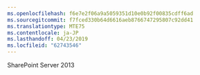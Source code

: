 ```yaml
---
ms.openlocfilehash: f6e7e2f06a9a5059351d10e0b92f00835cdff6ad
ms.sourcegitcommit: f7fced330b64d6616aeb8766747295807c92dd41
ms.translationtype: MTE75
ms.contentlocale: ja-JP
ms.lasthandoff: 04/23/2019
ms.locfileid: "62743546"
---
```

 SharePoint Server 2013 